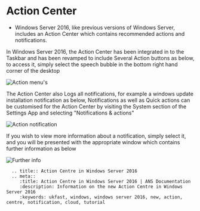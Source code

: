 # Action <nospell>Center</nospell>

* Windows Server 2016, like previous versions of Windows Server, includes an Action <nospell>Center</nospell> which contains recommended actions and notifications.

In Windows Server 2016, the Action <nospell>Center</nospell> has been integrated in to the Taskbar and has been revamped to include Several Action buttons as below, to access it, simply select the speech bubble in the bottom right hand corner of the desktop

![Action menu's](files/actioncentre/actioncentreexpanded.PNG)

The Action <nospell>Center</nospell> also Logs all notifications, for example a windows update installation notification as below, Notifications as well as Quick actions can be customised for the Action <nospell>Center</nospell> by visiting the System section of the Settings App and selecting "Notifications & actions"

![Action notification](files/actioncentre/actioncentre.PNG)

If you wish to view more information about a notification, simply select it, and you will be presented with the appropriate window which contains further information as below

![Further info](files/actioncentre/actioncentrenotification.PNG)

```eval_rst
  .. title:: Action Centre in Windows Server 2016
  .. meta::
     :title: Action Centre in Windows Server 2016 | ANS Documentation
     :description: Information on the new Action Centre in Windows Server 2016
     :keywords: ukfast, windows, windows server 2016, new, action, centre, notification, cloud, tutorial
```
